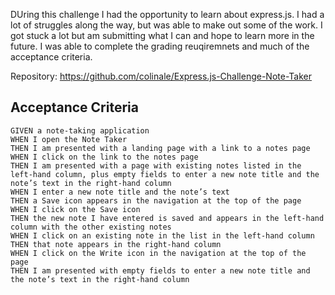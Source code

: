 DUring this challenge I had the opportunity to learn about express.js. I had a lot of struggles along the way, but was able to make out some of the work. I got stuck a lot but am submitting what I can and hope to learn more in the future. I was able to complete the grading reuqiremnets and much of the acceptance criteria.

Repository: https://github.com/colinale/Express.js-Challenge-Note-Taker

## Acceptance Criteria

```
GIVEN a note-taking application
WHEN I open the Note Taker
THEN I am presented with a landing page with a link to a notes page
WHEN I click on the link to the notes page
THEN I am presented with a page with existing notes listed in the left-hand column, plus empty fields to enter a new note title and the note’s text in the right-hand column
WHEN I enter a new note title and the note’s text
THEN a Save icon appears in the navigation at the top of the page
WHEN I click on the Save icon
THEN the new note I have entered is saved and appears in the left-hand column with the other existing notes
WHEN I click on an existing note in the list in the left-hand column
THEN that note appears in the right-hand column
WHEN I click on the Write icon in the navigation at the top of the page
THEN I am presented with empty fields to enter a new note title and the note’s text in the right-hand column
```